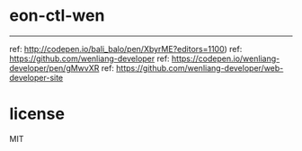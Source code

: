  
# eon-ctl-wen 
** ** 
ref: http://codepen.io/bali_balo/pen/XbyrME?editors=1100) 
ref: https://github.com/wenliang-developer 
ref: https://codepen.io/wenliang-developer/pen/gMwvXR 
ref: https://github.com/wenliang-developer/web-developer-site 
 
# license 
MIT  
